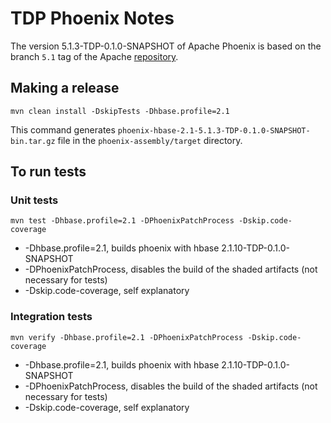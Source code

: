 # TDP Phoenix Notes

The version 5.1.3-TDP-0.1.0-SNAPSHOT of Apache Phoenix is based on the branch `5.1` tag of the Apache [repository](https://github.com/apache/phoenix/tree/5.1).

## Making a release

```
mvn clean install -DskipTests -Dhbase.profile=2.1
```

This command generates `phoenix-hbase-2.1-5.1.3-TDP-0.1.0-SNAPSHOT-bin.tar.gz` file in the `phoenix-assembly/target` directory.

## To run tests

### Unit tests
```
mvn test -Dhbase.profile=2.1 -DPhoenixPatchProcess -Dskip.code-coverage
```

- -Dhbase.profile=2.1, builds phoenix with hbase 2.1.10-TDP-0.1.0-SNAPSHOT
- -DPhoenixPatchProcess, disables the build of the shaded artifacts (not necessary for tests)
- -Dskip.code-coverage, self explanatory

### Integration tests

```
mvn verify -Dhbase.profile=2.1 -DPhoenixPatchProcess -Dskip.code-coverage
```

- -Dhbase.profile=2.1, builds phoenix with hbase 2.1.10-TDP-0.1.0-SNAPSHOT
- -DPhoenixPatchProcess, disables the build of the shaded artifacts (not necessary for tests)
- -Dskip.code-coverage, self explanatory
